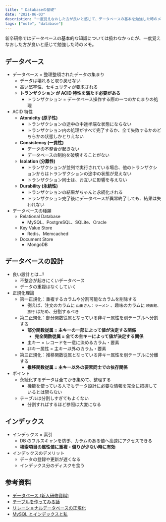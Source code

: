 ```yaml
---
title: " Databaseの基礎"
date: "2021-06-03"
description: "一度覚えなおした方が良いと感じて、データベースの基本を勉強した時のメモ"
tags: ["note", "database"]
---
```


新卒研修ではデータベースの基本的な知識については扱わなかったが、一度覚えなおした方が良いと感じて勉強した時のメモ。

## データベース

- データベース = 整理整頓されたデータの集まり
  - データは壊れると取り戻せない
  - 高い堅牢性、セキュリティが要求される
  - **トランザクション が ACID 特性を満たす必要がある**
    - トランザクション = データベース操作する際の一つのかたまりの処理
- ACID 特性
  - **Atomicity (原子性)**
    - トランザクションの途中の中途半端な状態にならない
    - トランザクション内の処理がすべて完了するか、全て失敗するかのどちらかの状態しかとりえない
  - **Consistency (一貫性)**
    - データの不整合が起きない
    - データベースの制約を破壊することがない
  - **Isolation (分離性)**
    - トランザクションが並列で実行されている場合、他のトランザクションからはトランザクションの途中の状態が見えない
    - トランザクション同士は、お互いに影響を与えない
  - **Durability (永続性)**
    - トランザクションの結果がちゃんと永続化される
    - トランザクション完了後にデータベースが異常終了しても、​ 結果は失われない
- データベースの種類
  - Relational Database​
    - MySQL、PostgreSQL、SQLite、Oracle
  - Key Value Store​
    - Redis、Memcached
  - Document Store​
    - MongoDB

## データベースの設計

- 良い設計とは...?
  - 不整合が起きにくいデータベース
  - データの重複はなくしていく
- 正規化理論
  - 第一正規化：重複するカラムや分割可能なカラムを削除する
    - 例えば、注文のカラムに `山田さん：ラーメン` 、趣味のカラムに `映画館、旅行` はだめ、分割するべき
  - 第二正規化：部分関数従属となっている非キー属性を別テーブルへ分割する
    - **部分関数従属 = 主キーの一部によって値が決定する関係**
      - **完全関数従属 = 全ての主キーによって値が決定する関係**
    - 主キー = レコードを一意に決めるカラム・要素
    - 非キー属性 = 主キー以外のカラム・要素
  - 第三正規化：推移関数従属となっている非キー属性を別テーブルに分離する
    - **推移関数従属 = 主キー以外の要素同士での依存関係**
- ポイント
  - 永続化するデータは全てかき集めて、整理する
    - 機能を使っている人でもデータ設計に必要な情報を完全に把握しているとは限らない
  - テーブルは分割しすぎてもよくない
    - 分割すればするほど参照は大変になる

## インデックス

- インデックス = 索引
  - DB のフルスキャンを防ぎ、カラムのある値へ高速にアクセスできる
  - **検索項目の属性値に重複・偏りが少ない時に有効**
- インデックスのデメリット
  - データの登録や更新が遅くなる
  - インデックス分のディスクを食う

## 参考資料

- [データベース (新人研修資料)](https://speakerdeck.com/cybozuinsideout/2018-11-database)
- [テーブルを作ってみる話](https://speakerdeck.com/woshidan/teburuwozuo-tutemiruhua)
- [リレーショナルデータベースの正規化](https://rfs.jp/sb/sql/s01/05-13.html)
- [MySQL とインデックスと私](https://speakerdeck.com/yoku0825/mysqltoindetukusutosi)
